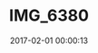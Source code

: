 ---
layout: post
title: IMG_6380
description: Real name unknown
date: 2017-02-01 00:00:13
s3Path: /imgs/2017/02/img-6380.jpg
loQualPath: /2017/02/img-6380/img-6380-compressed.jpg
hiQualPath: /2017/02/img-6380/img-6380.jpg
---